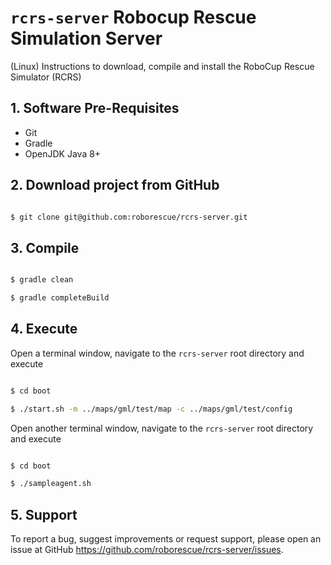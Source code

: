 # `rcrs-server` Robocup Rescue Simulation Server

(Linux) Instructions to download, compile and install the RoboCup Rescue Simulator (RCRS)

## 1. Software Pre-Requisites

- Git
- Gradle
- OpenJDK Java 8+

## 2. Download project from GitHub

```bash

$ git clone git@github.com:roborescue/rcrs-server.git
```

## 3. Compile

```bash

$ gradle clean

$ gradle completeBuild
```

## 4. Execute

Open a terminal window, navigate to the ```rcrs-server``` root directory and execute

```bash

$ cd boot

$ ./start.sh -m ../maps/gml/test/map -c ../maps/gml/test/config
```

Open another terminal window, navigate to the ```rcrs-server``` root directory and execute

```bash

$ cd boot

$ ./sampleagent.sh
```

## 5. Support

To report a bug, suggest improvements or request support, please open an issue at GitHub <https://github.com/roborescue/rcrs-server/issues>.